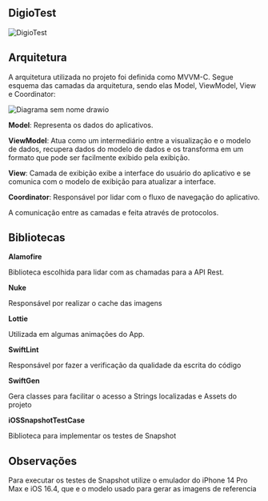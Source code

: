 ## DigioTest

![DigioTest](https://github.com/vitormeds/DigioTest/assets/12155092/40dd90ce-1b2a-4dd0-93af-b52d7ebc2e0a)

## Arquitetura

A arquitetura utilizada no projeto foi definida como MVVM-C. Segue esquema das camadas da arquitetura, sendo elas Model, ViewModel, View e Coordinator:

![Diagrama sem nome drawio](https://github.com/vitormeds/DigioTest/assets/12155092/1ba466ec-675a-4d17-bdf1-193e1117531f)


**Model**: Representa os dados do aplicativos.

**ViewModel**:  Atua como um intermediário entre a visualização e o modelo de dados, recupera dados do modelo de dados e os transforma em um formato que pode ser facilmente exibido pela exibição.

**View**: Camada de exibição exibe a interface do usuário do aplicativo e se comunica com o modelo de exibição para atualizar a interface.

**Coordinator**: Responsável por lidar com o fluxo de navegação do aplicativo.

A comunicação entre as camadas e feita através de protocolos.

## Bibliotecas

**Alamofire**

Biblioteca escolhida para lidar com as chamadas para a API Rest.

**Nuke**

Responsável por realizar o cache das imagens

**Lottie**

Utilizada em algumas animações do App.

**SwiftLint**

Responsável por fazer a verificação da qualidade da escrita do código

**SwiftGen**

Gera classes para facilitar o acesso a Strings localizadas e Assets do projeto

**iOSSnapshotTestCase**

Biblioteca para implementar os testes de Snapshot

## Observações

Para executar os testes de Snapshot utilize o emulador do iPhone 14 Pro Max e iOS 16.4, que e o modelo usado para gerar as imagens de referencia





